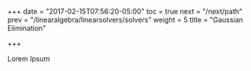 +++
date = "2017-02-15T07:56:20-05:00"
toc = true
next = "/next/path"
prev = "/linearalgebra/linearsolvers/solvers"
weight = 5
title = "Gaussian Elimination"

+++

Lorem Ipsum

